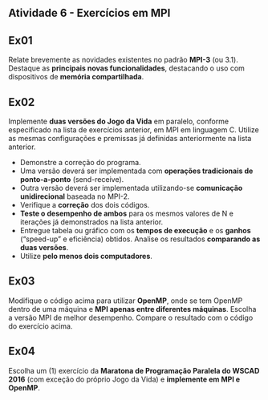 Atividade 6 - Exercícios em MPI
---

## Ex01
Relate brevemente as novidades existentes no padrão **MPI-3** (ou 3.1).
Destaque as **principais novas funcionalidades**, destacando o uso com dispositivos de **memória compartilhada**.

## Ex02
Implemente **duas versões do Jogo da Vida** em paralelo, conforme especificado na lista de exercícios anterior, em MPI em linguagem C. Utilize as mesmas configurações e premissas já definidas anteriormente na lista anterior.

- Demonstre a correção do programa.
- Uma versão deverá ser implementada com **operações tradicionais de ponto-a-ponto** (send-receive).
- Outra versão deverá ser implementada utilizando-se **comunicação unidirecional** baseada no MPI-2.
- Verifique a **correção** dos dois códigos.
- **Teste o desempenho de ambos** para os mesmos valores de N e iterações já demonstrados na lista anterior.
- Entregue tabela ou gráfico com os **tempos de execução** e os **ganhos** (“speed-up” e eficiência) obtidos. Analise os resultados **comparando as duas versões**.
- Utilize **pelo menos dois computadores**.

## Ex03
Modifique o código acima para utilizar **OpenMP**, onde se tem OpenMP dentro de uma máquina e **MPI apenas entre diferentes máquinas**. Escolha a versão MPI de melhor desempenho. Compare o resultado com o código do exercício acima.

## Ex04
Escolha um (1) exercício da **Maratona de Programação Paralela do WSCAD 2016** (com exceção do próprio Jogo da Vida) e **implemente em MPI e OpenMP**.
